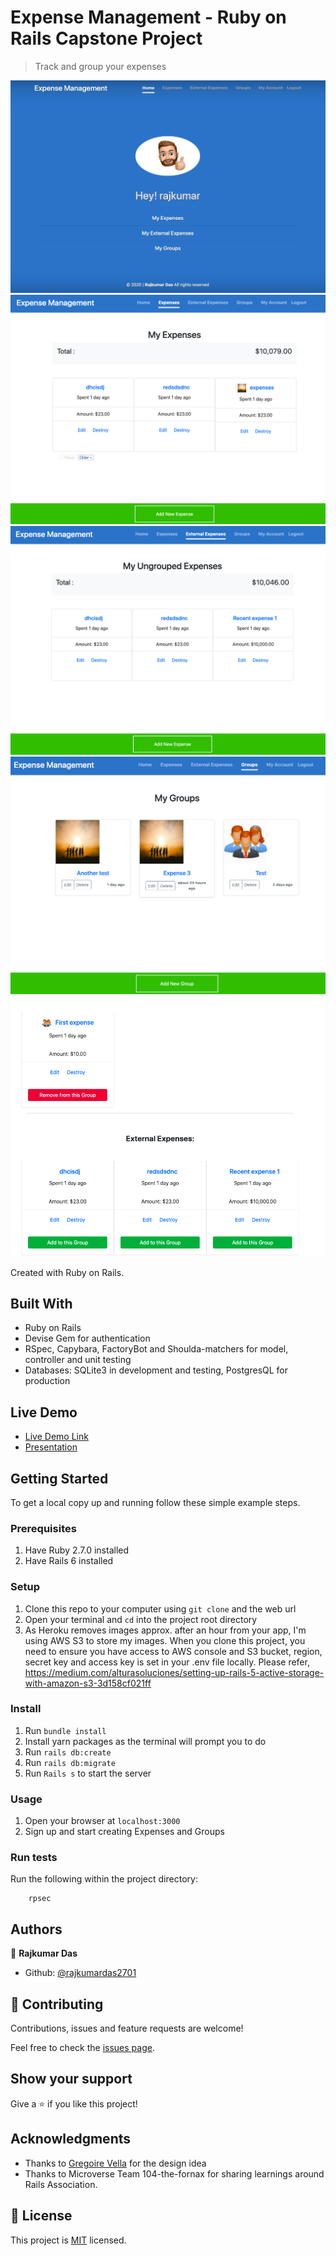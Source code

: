 # Expense Management - Ruby on Rails Capstone Project

> Track and group your expenses

![screenshot](app/assets/images/homepage.png)
![screenshot](app/assets/images/Expenses.png)
![screenshot](app/assets/images/ExtExpenses.png)
![screenshot](app/assets/images/Groups.png)
![screenshot](app/assets/images/AddRemoveExp.png)

Created with Ruby on Rails.

## Built With

- Ruby on Rails
- Devise Gem for authentication
- RSpec, Capybara, FactoryBot and Shoulda-matchers for model, controller and unit testing
- Databases: SQLite3 in development and testing, PostgresQL for production

## Live Demo

- [Live Demo Link](https://pacific-ridge-74357.herokuapp.com/)
- [Presentation](https://www.loom.com/share/0cadadf278304ab79e903e21a04c21ae)

## Getting Started

To get a local copy up and running follow these simple example steps.

### Prerequisites

1. Have Ruby 2.7.0 installed
2. Have Rails 6 installed

### Setup

1. Clone this repo to your computer using <code>git clone</code> and the web url
2. Open your terminal and <code>cd</code> into the project root directory
3. As Heroku removes images approx. after an hour from your app, I'm using AWS S3 to store my images.
    When you clone this project, you need to ensure you have access to AWS console and S3 bucket, region, secret key and access key is set in your .env file locally.
    Please refer, https://medium.com/alturasoluciones/setting-up-rails-5-active-storage-with-amazon-s3-3d158cf021ff

### Install

1. Run <code>bundle install</code>
2. Install yarn packages as the terminal will prompt you to do
3. Run <code>rails db:create</code>
4. Run <code>rails db:migrate</code>
5. Run <code>Rails s</code> to start the server

### Usage

1. Open your browser at <code>localhost:3000</code>
2. Sign up and start creating Expenses and Groups

### Run tests

Run the following within the project directory:

```
    rpsec
```

## Authors

👤 **Rajkumar Das**

- Github: [@rajkumardas2701](https://github.com/rajkumardas2701)

## 🤝 Contributing

Contributions, issues and feature requests are welcome!

Feel free to check the [issues page](https://github.com/rajkumardas2701/ExpenseManagement/issues).

## Show your support

Give a ⭐️ if you like this project!

## Acknowledgments

- Thanks to [Gregoire Vella](https://www.behance.net/gregoirevellaDesign) for the design idea
- Thanks to Microverse Team 104-the-fornax for sharing learnings around Rails Association.

## 📝 License

This project is [MIT](lic.url) licensed.